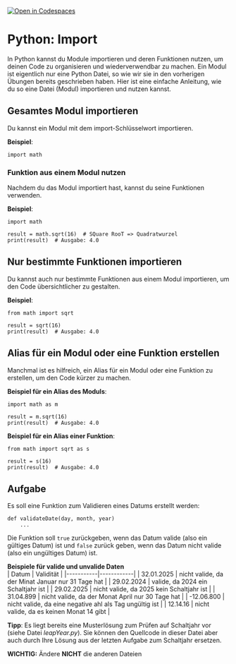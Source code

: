[![Open in Codespaces](https://classroom.github.com/assets/launch-codespace-2972f46106e565e64193e422d61a12cf1da4916b45550586e14ef0a7c637dd04.svg)](https://classroom.github.com/open-in-codespaces?assignment_repo_id=19426681)
# Python: Import
In Python kannst du Module importieren und deren Funktionen nutzen, um deinen Code zu organisieren und wiederverwendbar zu machen. Ein Modul ist eigentlich nur eine Python Datei, so wie wir sie in den vorherigen Übungen bereits geschrieben haben. Hier ist eine einfache Anleitung, wie du so eine Datei (Modul) importieren und nutzen kannst.

## Gesamtes Modul importieren
Du kannst ein Modul mit dem import-Schlüsselwort importieren.

**Beispiel**:
```
import math
```

### Funktion aus einem Modul nutzen
Nachdem du das Modul importiert hast, kannst du seine Funktionen verwenden. 

**Beispiel**:
```
import math

result = math.sqrt(16)  # SQuare RooT => Quadratwurzel
print(result)  # Ausgabe: 4.0
```

## Nur bestimmte Funktionen importieren
Du kannst auch nur bestimmte Funktionen aus einem Modul importieren, um den Code übersichtlicher zu gestalten. 

**Beispiel**:
```
from math import sqrt

result = sqrt(16)
print(result)  # Ausgabe: 4.0
```

## Alias für ein Modul oder eine Funktion erstellen
Manchmal ist es hilfreich, ein Alias für ein Modul oder eine Funktion zu erstellen, um den Code kürzer zu machen. 

**Beispiel für ein Alias des Moduls**:
```
import math as m

result = m.sqrt(16)
print(result)  # Ausgabe: 4.0
```

**Beispiel für ein Alias einer Funktion**:
```
from math import sqrt as s

result = s(16)
print(result)  # Ausgabe: 4.0
```


## Aufgabe
Es soll eine Funktion zum Validieren eines Datums erstellt werden: 
```
def validateDate(day, month, year)
    ...
```

Die Funktion soll `true` zurückgeben, wenn das Datum valide (also ein gültiges Datum) ist und `false` zurück geben, wenn das Datum nicht valide (also ein ungültiges Datum) ist. 

**Beispiele für valide und unvalide Daten**  
| Datum | Validität |
|-----------|------------|
| 32.01.2025 | nicht valide, da der Minat Januar nur 31 Tage hat |
| 29.02.2024 | valide, da 2024 ein Schaltjahr ist |
| 29.02.2025 | nicht valide, da 2025 kein Schaltjahr ist  |
| 31.04.899 | nicht valide, da der Monat April nur 30 Tage hat |
| -12.06.800 | nicht valide, da eine negative ahl als Tag ungültig ist	|
| 12.14.16  | nicht valide, da es keinen Monat 14 gibt |

**Tipp**: Es liegt bereits eine Musterlösung zum Prüfen auf Schaltjahr vor (siehe Datei *leapYear.py*). Sie können den Quellcode in dieser Datei aber auch durch Ihre Lösung aus der letzten Aufgabe zum Schaltjahr ersetzen.

**WICHTIG:** Ändere **NICHT** die anderen Dateien
